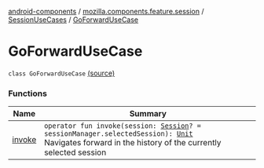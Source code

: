 [android-components](../../../index.md) / [mozilla.components.feature.session](../../index.md) / [SessionUseCases](../index.md) / [GoForwardUseCase](./index.md)

# GoForwardUseCase

`class GoForwardUseCase` [(source)](https://github.com/mozilla-mobile/android-components/blob/master/components/feature/session/src/main/java/mozilla/components/feature/session/SessionUseCases.kt#L208)

### Functions

| Name | Summary |
|---|---|
| [invoke](invoke.md) | `operator fun invoke(session: `[`Session`](../../../mozilla.components.browser.session/-session/index.md)`? = sessionManager.selectedSession): `[`Unit`](https://kotlinlang.org/api/latest/jvm/stdlib/kotlin/-unit/index.html)<br>Navigates forward in the history of the currently selected session |
